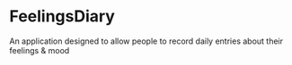 # FeelingsDiary
An application designed to allow people to record daily entries about their feelings &amp; mood
